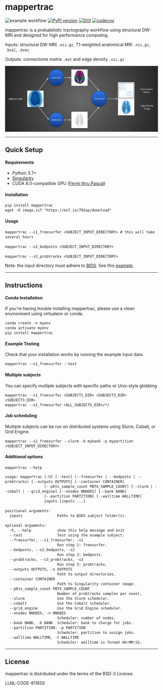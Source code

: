 mappertrac
===========
![example workflow](https://github.com/LLNL/MaPPeRTrac/actions/workflows/build.yml/badge.svg
) [![PyPI version](https://badge.fury.io/py/mappertrac.svg)](https://badge.fury.io/py/mappertrac
) [![DOI](https://zenodo.org/badge/376166124.svg)](https://zenodo.org/badge/latestdoi/376166124
) [![codecov](https://codecov.io/gh/LLNL/mappertrac/branch/master/graph/badge.svg?token=E1EYRQ9EPZ)](https://codecov.io/gh/LLNL/mappertrac)

mappertrac is a probabilistic tractography workflow using structural DW-MRI and designed for high performance computing.

Inputs: structural DW-MRI `.nii.gz`, T1-weighted anatomical MRI `.nii.gz`, `.bval`, `.bvec`

Outputs: connectome matrix `.mat` and edge density `.nii.gz`

![](workflow_diagram.png?raw=true)

---

## Quick Setup

#### Requirements

* Python 3.7+
* [Singularity](https://sylabs.io/guides/3.5/user-guide/index.html)
* CUDA 8.0-compatible GPU ([Fermi thru Pascal](https://docs.nvidia.com/deploy/cuda-compatibility/))

#### Installation
```
pip install mappertrac
wget -O image.sif "https://osf.io/792up/download"
```

#### Usage
```
mappertrac --s1_freesurfer <SUBJECT_INPUT_DIRECTORY> # this will take several hours

mappertrac --s2_bedpostx <SUBJECT_INPUT_DIRECTORY>

mappertrac --s3_probtrackx <SUBJECT_INPUT_DIRECTORY>
```

Note: the input directory must adhere to [BIDS](https://bids.neuroimaging.io/). See this [example](https://github.com/LLNL/MaPPeRTrac/tree/master/mappertrac/data/example_inputs/sub-011591).

---

## Instructions

#### Conda Installation
If you're having trouble installing mappertrac, please use a clean environment using virtualenv or conda.
```
conda create -n myenv
conda activate myenv
pip install mappertrac
```

#### Example Testing
Check that your installation works by running the example input data.
```
mappertrac --s1_freesurfer --test
```

#### Multiple subjects
You can specify multiple subjects with specific paths or Unix-style globbing
```
mappertrac --s1_freesurfer <SUBJECT1_DIR> <SUBJECT2_DIR> <SUBJECT3_DIR>
mappertrac --s1_freesurfer <ALL_SUBJECTS_DIR>/*/
```

#### Job scheduling
Multiple subjects can be run on distributed systems using Slurm, Cobalt, or Grid Engine.
```
mappertrac --s1_freesurfer --slurm -b mybank -p mypartition <SUBJECT_INPUT_DIRECTORY>
```

#### Additional options
```
mappertrac --help
```
```
usage: mappertrac [-h] [--test] (--freesurfer | --bedpostx | --probtrackx) [--outputs OUTPUTS] [--container CONTAINER]
                  [--pbtx_sample_count PBTX_SAMPLE_COUNT] [--slurm | --cobalt | --grid_engine] [--nnodes NNODES] [--bank BANK]
                  [--partition PARTITION] [--walltime WALLTIME]
                  inputs [inputs ...]

positional arguments:
  inputs                Paths to BIDS subject folder(s).

optional arguments:
  -h, --help            show this help message and exit
  --test                Test using the example subject.
  --freesurfer, --s1_freesurfer, -s1
                        Run step 1: freesurfer.
  --bedpostx, --s2_bedpostx, -s2
                        Run step 2: bedpostx.
  --probtrackx, --s3_probtrackx, -s3
                        Run step 3: probtrackx.
  --outputs OUTPUTS, -o OUTPUTS
                        Path to output directories.
  --container CONTAINER
                        Path to Singularity container image.
  --pbtx_sample_count PBTX_SAMPLE_COUNT
                        Number of probtrackx samples per voxel.
  --slurm               Use the Slurm scheduler.
  --cobalt              Use the Cobalt scheduler.
  --grid_engine         Use the Grid Engine scheduler.
  --nnodes NNODES, -n NNODES
                        Scheduler: number of nodes.
  --bank BANK, -b BANK  Scheduler: bank to charge for jobs.
  --partition PARTITION, -p PARTITION
                        Scheduler: partition to assign jobs.
  --walltime WALLTIME, -t WALLTIME
                        Scheduler: walltime in format HH:MM:SS.
```

---

License
-------
mappertrac is distributed under the terms of the BSD-3 License.

LLNL-CODE-811655
